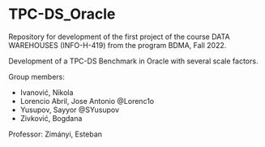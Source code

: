 # TPC-DS_Oracle
Repository for development of the first project of the course DATA WAREHOUSES (INFO-H-419) from the program BDMA, Fall 2022.

Development of a TPC-DS Benchmark in Oracle with several scale factors.

Group members:
- Ivanović, Nikola
- Lorencio Abril, Jose Antonio @Lorenc1o
- Yusupov, Sayyor @SYusupov
- Zivković, Bogdana

Professor: Zimányi, Esteban

